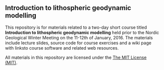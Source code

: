 ## Introduction to lithospheric geodynamic modelling

This repository is for materials related to a two-day short course titled **Introduction to lithospheric geodynamic modelling** held prior to the Nordic Geological Winter Meeting on the 11-12th of January, 2016.
The materials include lecture slides, source code for course exercises and a wiki page with linksto course software and related web resources.


All materials in this repository are licensed under the [The MIT License (MIT)](https://github.com/HUGG/NGWM2016-modelling-course/blob/master/LICENSE ).
